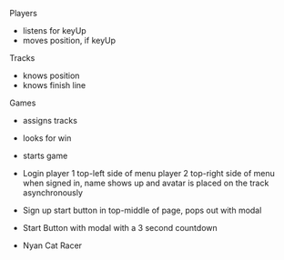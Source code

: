 Players
* listens for keyUp
* moves position, if keyUp  


Tracks  
* knows position  
* knows finish line  

Games  
* assigns tracks  
* looks for win  
* starts game  

* Login
player 1 top-left side of menu
player 2 top-right side of menu
when signed in, name shows up and avatar is placed on the track asynchronously

* Sign up
start button in top-middle of page, pops out with modal

* Start Button
with modal with a 3 second countdown

* Nyan Cat Racer
